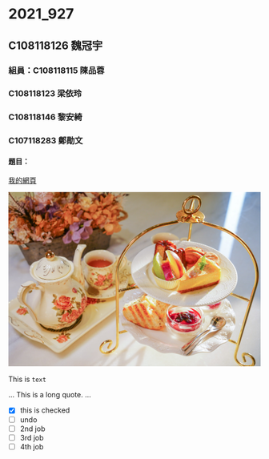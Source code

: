 # 2021_927

## C108118126 魏冠宇

### 組員：C108118115 陳品蓉
###      C108118123 梁依玲
###      C108118146 黎安綺
###      C107118283 鄭勛文

#### 題目：     

[我的網頁](https://www.nkust.edu.tw/)

![new fig](tea.jpg "tea")




This is `text`

...
This is a long quote.
...


- [X] this is checked
- [ ] undo
- [ ] 2nd job
- [ ] 3rd job
- [ ] 4th job
